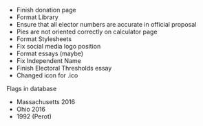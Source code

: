 -   Finish donation page
-   Format Library
-   Ensure that all elector numbers are accurate in official proposal
-   Pies are not oriented correctly on calculator page
-   Format Stylesheets
-   Fix social media logo position
-   Format essays (maybe)
-   Fix Independent Name
-   Finish Electoral Thresholds essay
-   Changed icon for .ico

Flags in database

-   Massachusetts 2016
-   Ohio 2016
-   1992 (Perot)
